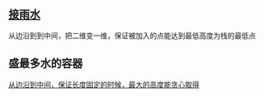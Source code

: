 

## [接雨水](../../技巧/二维变一维/接雨水.py)
从边沿到到中间，把二维变一维，保证被加入的点能达到最低高度为栈的最低点


## 盛最多水的容器
[从边沿到中间，保证长度固定的时候，最大的高度能贪心取得](双指针求最大合围面积.py)